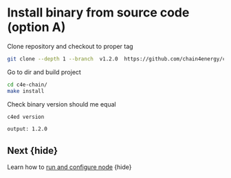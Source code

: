 <!--
order: 4
-->

# Install binary from source code (option A)


Clone repository and checkout to proper tag
```bash
git clone --depth 1 --branch  v1.2.0  https://github.com/chain4energy/c4e-chain.git
```
Go to dir and build project
```bash
cd c4e-chain/
make install
```

Check binary version should me equal
```bash
c4ed version

output: 1.2.0
```
## Next {hide}

Learn how to [run and configure node](.run_node.md) {hide}